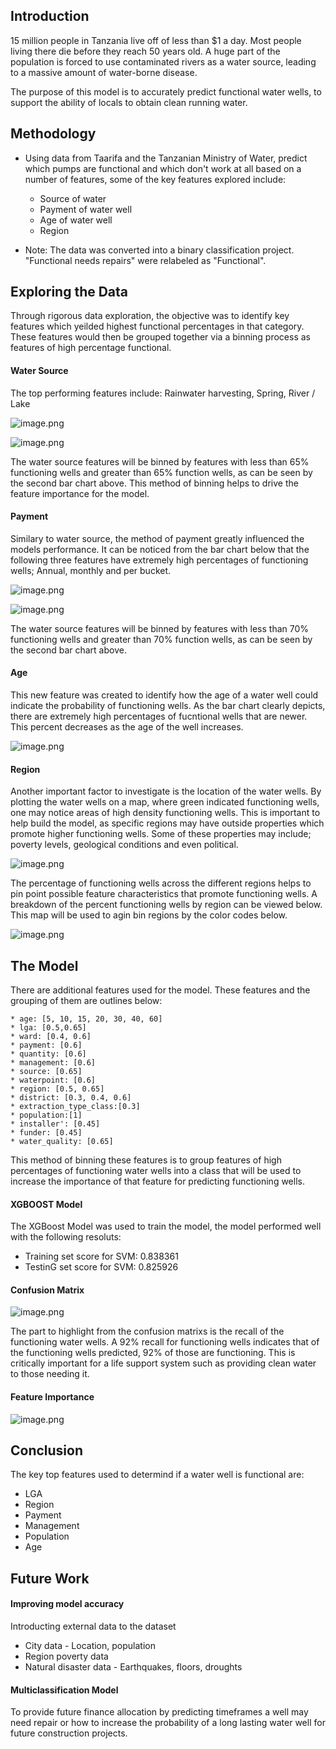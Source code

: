 ## Introduction

15 million people in Tanzania live off of less than $1 a day. Most people living there die before they reach 50 years old. A huge part of the population is forced to use contaminated rivers as a water source, leading to a massive amount of water-borne disease.  

The purpose of this model is to accurately predict functional water wells, to support the ability of locals to obtain clean running water.

## Methodology

* Using data from Taarifa and the Tanzanian Ministry of Water, predict which pumps are functional and which don't work at all based on a number of features, some of the key features explored include:
    * Source of water
    * Payment of water well
    * Age of water well
    * Region
    
* Note:  The data was converted into a binary classification project.  "Functional needs repairs" were relabeled as "Functional".

## Exploring the Data

Through rigorous data exploration, the objective was to identify key features which yeilded highest functional percentages in that category. These features would then be grouped together via a binning process as features of high percentage functional.

#### Water Source

The top performing features include: Rainwater harvesting, Spring, River / Lake

![image.png](https://github.com/NickCatalano14/dsc-mod-3-project-v2-1-onl01-dtsc-pt-052620/blob/926ba615ca7cfbad739699199600fa70c57b950e/water_source_bar_chart_1.png?raw=true)


![image.png](https://github.com/NickCatalano14/dsc-mod-3-project-v2-1-onl01-dtsc-pt-052620/blob/926ba615ca7cfbad739699199600fa70c57b950e/water_source_bar_chart_2.png?raw=true)

The water source features will be binned by features with less than 65% functioning wells and greater than 65% function wells, as can be seen by the second bar chart above.  This method of binning helps to drive the feature importance for the model.

#### Payment
Similary to water source, the method of payment greatly influenced the models performance.  It can be noticed from the bar chart below that the following three features have extremely high percentages of functioning wells; Annual, monthly and per bucket.

![image.png](https://github.com/NickCatalano14/dsc-mod-3-project-v2-1-onl01-dtsc-pt-052620/blob/926ba615ca7cfbad739699199600fa70c57b950e/payment_1png.png?raw=true)

![image.png](https://github.com/NickCatalano14/dsc-mod-3-project-v2-1-onl01-dtsc-pt-052620/blob/926ba615ca7cfbad739699199600fa70c57b950e/payment_1.png?raw=true)


The water source features will be binned by features with less than 70% functioning wells and greater than 70% function wells, as can be seen by the second bar chart above.

#### Age
This new feature was created to identify how the age of a water well could indicate the probability of functioning wells.  As the bar chart clearly depicts, there are extremely high percentages of fucntional wells that are newer.  This percent decreases as the age of the well increases.

![image.png](https://github.com/NickCatalano14/dsc-mod-3-project-v2-1-onl01-dtsc-pt-052620/blob/926ba615ca7cfbad739699199600fa70c57b950e/age.png?raw=true)


#### Region
Another important factor to investigate is the location of the water wells.  By plotting the water wells on a map, where green indicated functioning wells, one may notice areas of high density functioning wells.  This is important to help build the model, as specific regions may have outside properties which promote higher functioning wells. Some of these properties may include; poverty levels, geological conditions and even political.

![image.png](https://github.com/NickCatalano14/dsc-mod-3-project-v2-1-onl01-dtsc-pt-052620/blob/926ba615ca7cfbad739699199600fa70c57b950e/region.png?raw=true)


The percentage of functioning wells across the different regions helps to pin point possible feature characteristics that promote functioning wells.  A breakdown of the percent functioning wells by region can be viewed below.  This map will be used to agin bin regions by the color codes below.

![image.png](https://github.com/NickCatalano14/dsc-mod-3-project-v2-1-onl01-dtsc-pt-052620/blob/926ba615ca7cfbad739699199600fa70c57b950e/region_percent.png?raw=true)


## The Model

There are additional features used for the model. These features and the grouping of them are outlines below:

    * age: [5, 10, 15, 20, 30, 40, 60]
    * lga: [0.5,0.65]
    * ward: [0.4, 0.6]
    * payment: [0.6]
    * quantity: [0.6]
    * management: [0.6]
    * source: [0.65]
    * waterpoint: [0.6]
    * region: [0.5, 0.65]
    * district: [0.3, 0.4, 0.6]
    * extraction_type_class:[0.3]
    * population:[1]
    * installer': [0.45]
    * funder: [0.45]
    * water_quality: [0.65]
    
This method of binning these features is to group features of high percentages of functioning water wells into a class that will be used to increase the importance of that feature for predicting functioning wells.

#### XGBOOST Model

The XGBoost Model was used to train the model, the model performed well with the following resoluts:

* Training set score for SVM: 0.838361
* TestinG set score for SVM: 0.825926

#### Confusion Matrix

![image.png](https://github.com/NickCatalano14/dsc-mod-3-project-v2-1-onl01-dtsc-pt-052620/blob/926ba615ca7cfbad739699199600fa70c57b950e/conf_matrix.png?raw=true)


The part to highlight from the confusion matrixs is the recall of the functioning water wells.  A 92% recall for functioning wells indicates that of the functioning wells predicted, 92% of those are functioning.  This is critically important for a life support system such as providing clean water to those needing it.

#### Feature Importance

![image.png](https://github.com/NickCatalano14/dsc-mod-3-project-v2-1-onl01-dtsc-pt-052620/blob/926ba615ca7cfbad739699199600fa70c57b950e/feature_importance.png?raw=true)


## Conclusion

The key top features used to determind if a water well is functional are:
* LGA
* Region
* Payment
* Management
* Population
* Age

## Future Work

#### Improving model accuracy

Introducting external data to the dataset

* City data - Location, population
* Region poverty data
* Natural disaster data - Earthquakes, floors, droughts

#### Multiclassification Model
To provide future finance allocation by predicting timeframes a well may need repair or how to increase the probability of a long lasting water well for future construction projects.









